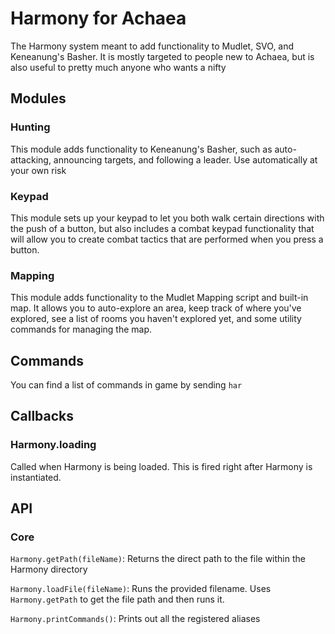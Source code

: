 # Harmony for Achaea
The Harmony system meant to add functionality to Mudlet, SVO, and Keneanung's Basher. It is mostly targeted to people new to Achaea, but is also useful to pretty much anyone who wants a nifty 

## Modules

### Hunting

This module adds functionality to Keneanung's Basher, such as auto-attacking, announcing targets, and following a leader. Use automatically at your own risk

### Keypad

This module sets up your keypad to let you both walk certain directions with the push of a button, but also includes a combat keypad functionality that will allow you to create combat tactics that are performed when you press a button.

### Mapping

This module adds functionality to the Mudlet Mapping script and built-in map. It allows you to auto-explore an area, keep track of where you've explored, see a list of rooms you haven't explored yet, and some utility commands for managing the map.

## Commands

You can find a list of commands in game by sending `har`

## Callbacks

### Harmony.loading

Called when Harmony is being loaded. This is fired right after Harmony is instantiated.

## API

### Core

`Harmony.getPath(fileName)`: Returns the direct path to the file within the Harmony directory

`Harmony.loadFile(fileName)`: Runs the provided filename. Uses `Harmony.getPath` to get the file path and then runs it.

`Harmony.printCommands()`: Prints out all the registered aliases